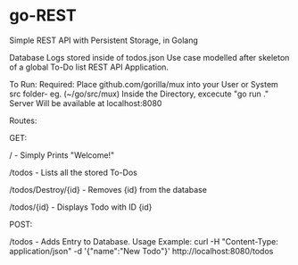 # go-REST
Simple REST API with Persistent Storage, in Golang

Database Logs stored inside of todos.json
Use case modelled after skeleton of a global To-Do list REST API Application.

To Run: 
  Required: Place github.com/gorilla/mux into your User or System src folder- eg. (~/go/src/mux)
  Inside the Directory, excecute     "go run ."
  Server Will be available at localhost:8080
  


Routes:

GET:

/                       - Simply Prints "Welcome!"

/todos                  - Lists all the stored To-Dos

/todos/Destroy/{id}     - Removes {id} from the database

/todos/{id}             - Displays Todo with ID {id}


POST:

/todos - Adds Entry to Database. 
Usage Example: curl -H "Content-Type: application/json" -d '{"name":"New Todo"}' http://localhost:8080/todos
